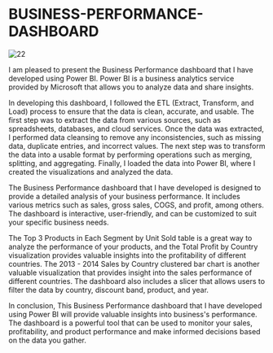 # BUSINESS-PERFORMANCE-DASHBOARD

![22](https://github.com/YohannesMeshesha/BUSINESS-PERFORMANCE-DASHBOARD-/assets/131899006/4627730f-cf64-45e2-9de6-7a09d944e25b)


I am pleased to present the Business Performance dashboard that I have developed using Power BI. Power BI is a business analytics service provided by Microsoft that allows you to analyze data and share insights.

In developing this dashboard, I followed the ETL (Extract, Transform, and Load) process to ensure that the data is clean, accurate, and usable. The first step was to extract the data from various sources, such as spreadsheets, databases, and cloud services. Once the data was extracted, I performed data cleansing to remove any inconsistencies, such as missing data, duplicate entries, and incorrect values. The next step was to transform the data into a usable format by performing operations such as merging, splitting, and aggregating. Finally, I loaded the data into Power BI, where I created the visualizations and analyzed the data.

The Business Performance dashboard that I have developed is designed to provide a detailed analysis of your business performance. It includes various metrics such as sales, gross sales, COGS, and profit, among others. The dashboard is interactive, user-friendly, and can be customized to suit your specific business needs.

The Top 3 Products in Each Segment by Unit Sold table is a great way to analyze the performance of your products, and the Total Profit by Country visualization provides valuable insights into the profitability of different countries. The 2013 - 2014 Sales by Country clustered bar chart is another valuable visualization that provides insight into the sales performance of different countries. The dashboard also includes a slicer that allows users to filter the data by country, discount band, product, and year.

In conclusion, This Business Performance dashboard that I have developed using Power BI will provide valuable insights into business's performance. The dashboard is a powerful tool that can be used to monitor your sales, profitability, and product performance and make informed decisions based on the data you gather.


